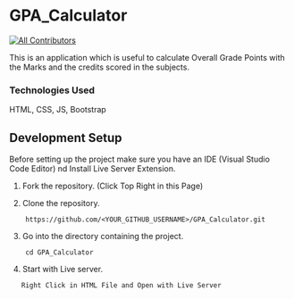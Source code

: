 # GPA_Calculator

<!-- ALL-CONTRIBUTORS-BADGE:START - Do not remove or modify this section -->
[![All Contributors](https://img.shields.io/badge/all_contributors-1-orange.svg?style=flat-square)](#contributors-)
<!-- ALL-CONTRIBUTORS-BADGE:END -->

This is an application which is useful to calculate Overall Grade Points with the Marks and the credits scored in the subjects.

### Technologies Used

HTML, CSS, JS, Bootstrap

## Development Setup

Before setting up the project make sure you have an IDE (Visual Studio Code Editor) nd Install Live Server Extension. 

1. Fork the repository. (Click Top Right in this Page)

2. Clone the repository.

```
    https://github.com/<YOUR_GITHUB_USERNAME>/GPA_Calculator.git
```

3. Go into the directory containing the project.

```
    cd GPA_Calculator

```

4. Start with Live server.

```
   Right Click in HTML File and Open with Live Server
```
